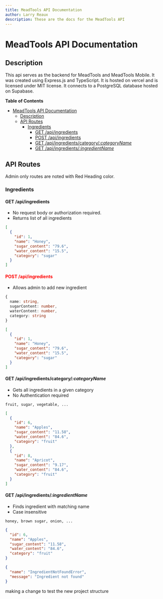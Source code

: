 ```yaml
---
title: MeadTools API Documentation
author: Larry Reaux
description: These are the docs for the MeadTools API
---
```


# MeadTools API Documentation

## Description

This api serves as the backend for MeadTools and MeadTools Mobile. It was created using Express.js and TypeScript. It is hosted on vercel and is licensed under MIT license. It connects to a PostgreSQL database hosted on Supabase.

**Table of Contents**

- [MeadTools API Documentation](#meadtools-api-documentation)
  - [Description](#description)
  - [API Routes](#api-routes)
    - [Ingredients](#ingredients)
      - [GET /api/ingredients](#get-apiingredients)
      - [POST /api/ingredients](#post-apiingredients)
      - [GET /api/ingredients/category/_:categoryName_](#get-apiingredientscategorycategoryname)
      - [GET /api/ingredients/_:ingredientName_](#get-apiingredientsingredientname)

## API Routes

Admin only routes are noted with Red Heading color.

### Ingredients

#### GET /api/ingredients

- No request body or authorization required.
- Returns list of all ingredients

```json title="Sample Response"
[
  {
    "id": 1,
    "name": "Honey",
    "sugar_content": "79.6",
    "water_content": "15.5",
    "category": "sugar"
  }
]
```

#### <span style="color: red">POST /api/ingredients<span>

- Allows admin to add new ingredient

```ts title="Request Parameters"
{
  name: string,
  sugarContent: number,
  waterContent: number,
  category: string
}
```

```json title="Sample Response"
[
  {
    "id": 1,
    "name": "Honey",
    "sugar_content": "79.6",
    "water_content": "15.5",
    "category": "sugar"
  }
]
```

#### GET /api/ingredients/category/_:categoryName_

- Gets all ingredients in a given category
- No Authentication required

```text title="Sample Parameters"
fruit, sugar, vegetable, ...

```

```json title="Sample Response"
[
  {
    "id": 6,
    "name": "Apples",
    "sugar_content": "11.58",
    "water_content": "84.6",
    "category": "fruit"
  },
  {
    "id": 8,
    "name": "Apricot",
    "sugar_content": "9.17",
    "water_content": "84.6",
    "category": "fruit"
  }
]
```

#### GET /api/ingredients/_:ingredientName_

- Finds ingredient with matching name
- Case insensitive

```text title="Sample Parameters"
honey, brown sugar, onion, ...

```

```json title="Sample Response"
{
  "id": 6,
  "name": "Apples",
  "sugar_content": "11.58",
  "water_content": "84.6",
  "category": "fruit"
}
```

```json title="Not Found"
{
  "name": "IngredientNotFoundError",
  "message": "Ingredient not found"
}
```

making a change to test the new project structure

